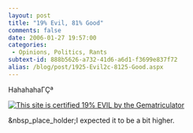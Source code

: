 ```yaml
---
layout: post
title: "19% Evil, 81% Good"
comments: false
date: 2006-01-27 19:57:00
categories:
 - Opinions, Politics, Rants
subtext-id: 888b5626-a732-41d6-a6d1-f3699e837f72
alias: /blog/post/1925-Evil2c-8125-Good.aspx
---
```



HahahahaΓÇª

[![This site is certified 19% EVIL by the Gematriculator](http://homokaasu.org/pics/g/e19.jpg)](http://homokaasu.org/gematriculator/?referer)

&nbsp_place_holder;I expected it to be a bit higher.
